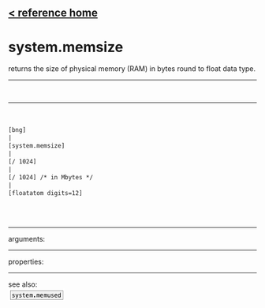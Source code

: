 [< reference home](ceammc_lib.html)
---

# system.memsize


returns the size of physical memory (RAM) in bytes round to float data
            type.

---

<br>


---


```


[bng]
|
[system.memsize]
|
[/ 1024]
|
[/ 1024] /* in Mbytes */
|
[floatatom digits=12]

                
            
```

---
arguments:


---
properties:


---
see also:<br>
[![system.memused](img/object_system.memused.png)](system.memused.html)
